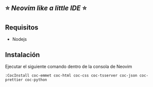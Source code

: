 ## ⭐ _Neovim like a little IDE_ ⭐

## Requisitos

* Nodejs

## Instalación

Ejecutar el siguiente comando dentro de la consola de Neovim

```
:CocInstall coc-emmet coc-html coc-css coc-tsserver coc-json coc-prettier coc-python
```
